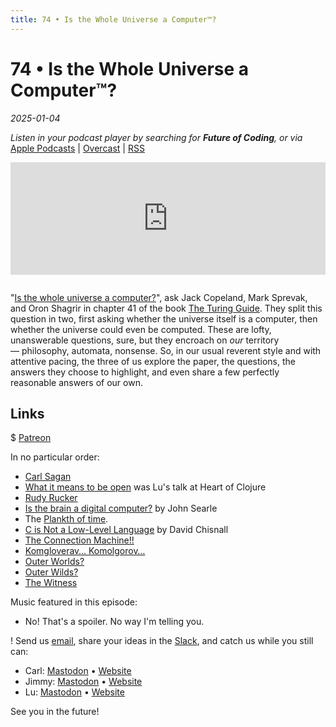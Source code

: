 ```yaml
---
title: 74 • Is the Whole Universe a Computer™?
---
```


# 74 • Is the Whole Universe a Computer™?

_2025-01-04_

_Listen in your podcast player by searching for **Future of Coding**, or via_ [Apple Podcasts](https://podcasts.apple.com/podcast/future-of-coding/id1265527976) \| [Overcast](https://overcast.fm/itunes1265527976) \| [RSS](https://omny.fm/shows/future-of-coding/playlists/podcast.rss)

<iframe src="https://omny.fm/shows/future-of-coding/is-the-whole-universe-a-computer/embed" width="100%" height="180" frameborder="0" style="margin-bottom: 1em"></iframe>

"[Is the whole universe a computer?](https://marksprevak.com/pdf/paper/Sprevak---The%20Computable%20Universe.pdf)", ask Jack Copeland, Mark Sprevak, and Oron Shagrir in chapter 41 of the book [The Turing Guide](https://en.wikipedia.org/wiki/The_Turing_Guide). They split this question in two, first asking whether the universe itself is a computer, then whether the universe could even be computed. These are lofty, unanswerable questions, sure, but they encroach on *our* territory — philosophy, automata, nonsense. So, in our usual reverent style and with attentive pacing, the three of us explore the paper, the questions, the answers they choose to highlight, and even share a few perfectly reasonable answers of our own.

## Links

$ [Patreon](https://www.patreon.com/futureofcoding)

In no particular order:

* [Carl Sagan](https://en.wikipedia.org/wiki/Carl_Sagan)
* [What it means to be open](https://www.youtube.com/watch?v=MJzV0CX0q8o) was Lu's talk at Heart of Clojure
* [Rudy Rucker](https://en.wikipedia.org/wiki/Rudy_Rucker)
* [Is the brain a digital computer?](https://courses.cs.umbc.edu/graduate/671/fall21/resources/searle_2002.pdf) by John Searle
* The [Plankth of time](https://en.wikipedia.org/wiki/Planck_units#Planck_time).
* [C is Not a Low-Level Language](https://queue.acm.org/detail.cfm?id=3212479) by David Chisnall
* [The Connection Machine!!](https://mastodon.social/@spiralganglion/112578884737169457)
* [Komgloverav… Komolgorov…](https://en.wikipedia.org/wiki/Kolmogorov_complexity)
* [Outer Worlds?](https://en.wikipedia.org/wiki/Outer_Wilds)
* [Outer Wilds?](https://en.wikipedia.org/wiki/The_Outer_Worlds)
* [The Witness](https://www.youtube.com/watch?v=SHt4uJyhJo8)

Music featured in this episode:
* No! That's a spoiler. No way I'm telling you.

! Send us [email](mailto:admin@futureofcoding.org?subject=Email%20from%20a%20listener), share your ideas in the [Slack](https://futureofcoding.org/community), and catch us while you still can:

- Carl: [Mastodon](https://mastodon.social/@spiralganglion) • [Website](https://ivanish.ca)
- Jimmy: [Mastodon](https://hachyderm.io/@jimmyhmiller) • [Website](https://jimmyhmiller.github.io)
- Lu: [Mastodon](https://mas.to/@todepond) • [Website](https://www.todepond.com)

See you in the future!
